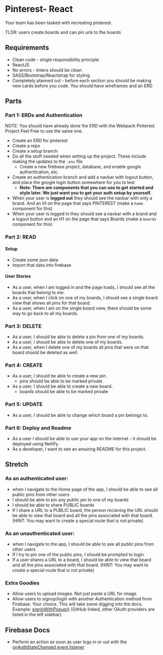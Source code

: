 # Pinterest- React

Your team has been tasked with recreating pinterest.

TLDR: users create boards and can pin urls to the boards

## Requirements
* Clean code - single responsibility principle
* ReactJS
* No errors - linters should be clean
* SASS/Bootstrap/Reactstrap for styling
* Completely planned out - before each section you should be making new cards before you code.  You should have wireframes and an ERD

## Parts

### Part 1: ERDs and Authentication
NOTE: You should have already done the ERD with the Webpack Pinterest Project
Feel Free to use the same one.

* Create an ERD for pinterest
* Create a repo
* Create a setup branch
* Do all the stuff needed when setting up the project. These include making the updates to the `.env` file
  * Create a new firebase project, database, and enable google authentication, etc.
* Create an authentication branch and add a navbar with logout button, and place the google login button somewhere for you to test
  * **Note: There are components that you can use to get started and style later. We just want you to get your auth setup by yourself.**
* When your user is **logged out** they should see the navbar with only a brand.  And an h1 on the page that says PINTEREST (make a `home` component for this)
* When your user is logged in they should see a navbar with a brand and a logout button and an H1 on the page that says Boards (make a `boards` component for this)

### Part 2: READ
#### Setup
* Create some json data
* Import that data into firebase

#### User Stories
- As a user, when I am logged in and the page loads, I should see all the boards that belong to me.
- As a user, when I click on one of my boards, I should see a single board view that shows all pins for that board.
- As a user, when I am on the single board view, there should be some way to go back to all my boards.

### Part 3: DELETE
- As a user, I should be able to delete a pin from one of my boards.
- As a user, I should be able to delete one of my boards.
- As a user, when I delete one of my boards all pins that were on that board should be deleted as well.

### Part 4: CREATE
- As a user, I should be able to create a new pin.
  - pins should be able to be marked private
- As a user, I should be able to create a new board.
  - boards should be able to be marked private

### Part 5: UPDATE
- As a user, I should be able to change which board a pin belongs to.

### Part 6: Deploy and Readme
- As a user I should be able to use your app on the internet - it should be deployed using Netlify.
- As a developer, I want to see an amazing README for this project.

## Stretch
### As an authenticated user:
  - when I navigate to the Home page of the app, I should be able to see all public pins from other users
  - I should be able to pin any public pin to one of my boards
  - I should be able to share PUBLIC boards
  - If I share a URL to a PUBLIC board, the person recieving the URL should be able to view that board and all the pins associated with that board. (HINT: You may want to create a special route that is not private)

### As an unauthenticated user:
  - when I navigate to the app, I should be able to see all public pins from other users
  - If I try to pin one of the public pins, I should be prompted to login
  - If a user shares a URL to a board, I should be able to view that board and all the pins associated with that board. (HINT: You may want to create a special route that is not private)

### Extra Goodies
- Allow users to upload images. Not just paste a URL for image.
- Allow users to signup/login with another Authentication method from Firebase. Your choice. This will take some digging into the docs. Example: [signInWithPopup()](https://firebase.google.com/docs/auth/web/github-auth#handle_the_sign-in_flow_with_the_firebase_sdk) (GitHub linked, other OAuth providers are listed in the left sidebar).

## Firebase Docs
- Perform an action as soon as user logs in or out with the [onAuthStateChanged event listener](https://firebase.google.com/docs/auth/web/manage-users#get_the_currently_signed-in_user)

